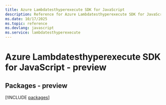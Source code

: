 ```yaml
---
title: Azure Lambdatesthyperexecute SDK for JavaScript
description: Reference for Azure Lambdatesthyperexecute SDK for JavaScript
ms.date: 10/17/2025
ms.topic: reference
ms.devlang: javascript
ms.service: lambdatesthyperexecute
---
```

# Azure Lambdatesthyperexecute SDK for JavaScript - preview
## Packages - preview
[!INCLUDE [packages](lambdatesthyperexecute-index.md)]